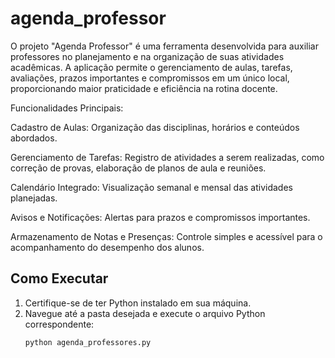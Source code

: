 # agenda_professor

O projeto "Agenda Professor" é uma ferramenta desenvolvida para auxiliar professores no planejamento e na organização de suas atividades acadêmicas. A aplicação permite o gerenciamento de aulas, tarefas, avaliações, prazos importantes e compromissos em um único local, proporcionando maior praticidade e eficiência na rotina docente.

Funcionalidades Principais:

Cadastro de Aulas: Organização das disciplinas, horários e conteúdos abordados.

Gerenciamento de Tarefas: Registro de atividades a serem realizadas, como correção de provas, elaboração de planos de aula e reuniões.

Calendário Integrado: Visualização semanal e mensal das atividades planejadas.

Avisos e Notificações: Alertas para prazos e compromissos importantes.

Armazenamento de Notas e Presenças: Controle simples e acessível para o acompanhamento do desempenho dos alunos.

## Como Executar
1. Certifique-se de ter Python instalado em sua máquina.
2. Navegue até a pasta desejada e execute o arquivo Python correspondente:
   ```bash
   python agenda_professores.py
